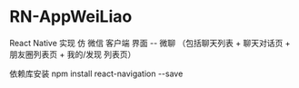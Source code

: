# RN-AppWeiLiao
React Native 实现 仿 微信 客户端 界面 -- 微聊 （包括聊天列表 + 聊天对话页 + 朋友圈列表页 + 我的/发现 列表页） 

依赖库安装
npm install react-navigation --save
